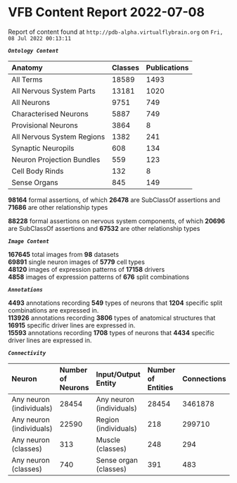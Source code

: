 
VFB Content Report 2022-07-08
=============================


Report of content found at ``http://pdb-alpha.virtualflybrain.org`` on ``Fri, 08 Jul 2022 00:13:11``  
  
***``Ontology Content``***  

|Anatomy|Classes|Publications|
| :--- | :--- | :--- |
|All Terms|18589|1493|
|All Nervous System Parts|13181|1020|
|All Neurons|9751|749|
|Characterised Neurons|5887|749|
|Provisional Neurons|3864|8|
|All Nervous System Regions|1382|241|
|Synaptic Neuropils|608|134|
|Neuron Projection Bundles|559|123|
|Cell Body Rinds|132|8|
|Sense Organs|845|149|
  
  
**98164** formal assertions, of which **26478** are SubClassOf assertions and **71686** are other relationship types  
  
**88228** formal assertions on nervous system components, of which **20696** are SubClassOf assertions and **67532** are other relationship types  
  
***``Image Content``***  
  
**167645** total images from **98** datasets  
**69891** single neuron images of **5779** cell types  
**48120** images of expression patterns of **17158** drivers  
**4858** images of expression patterns of **676** split combinations  
  
***``Annotations``***  
  
**4493** annotations recording **549** types of neurons that **1204** specific split combinations are expressed in.  
**113926** annotations recording **3806** types of anatomical structures that **16915** specific driver lines are expressed in.  
**15593** annotations recording **1708** types of neurons that **4434** specific driver lines are expressed in.  
  
***``Connectivity``***  

|Neuron|Number of Neurons|Input/Output Entity|Number of Entities|Connections|
| :--- | :--- | :--- | :--- | :--- |
|Any neuron (individuals)|28454|Any neuron (individuals)|28454|3461878|
|Any neuron (individuals)|22590|Region (individuals)|218|299710|
|Any neuron (classes)|313|Muscle (classes)|248|294|
|Any neuron (classes)|740|Sense organ (classes)|391|483|
  

